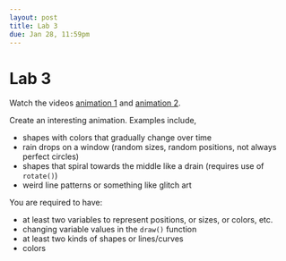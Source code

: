 ```yaml
---
layout: post
title: Lab 3
due: Jan 28, 11:59pm
---
```


# Lab 3

Watch the videos
[animation 1](/videos/2013-01-22-video-animation-1.html) and
[animation 2](/videos/2013-01-22-video-animation-2.html).

Create an interesting animation. Examples include,

- shapes with colors that gradually change over time
- rain drops on a window (random sizes, random positions, not always
  perfect circles)
- shapes that spiral towards the middle like a drain (requires use of
  `rotate()`)
- weird line patterns or something like glitch art

You are required to have:

- at least two variables to represent positions, or sizes, or colors, etc.
- changing variable values in the `draw()` function
- at least two kinds of shapes or lines/curves
- colors
